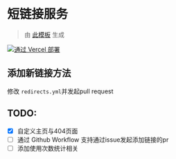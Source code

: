 # 短链接服务

> 由 [此模板](https://github.com/ThewApp/vercel-shorturl) 生成

[![通过 Vercel 部署](https://vercel.com/button)](https://vercel.com/new/git/external?repository-url=https%3A%2F%2Fgithub.com%2FThewApp%2Fvercel-shorturl-starter&demo-title=vercel-shorturl&demo-description=Create%20your%20own%20shorturl%20on%20Vercel&demo-url=https%3A%2F%2Fvercel-shorturl-starter.vercel.app%2F)

## 添加新链接方法

修改 `redirects.yml`并发起pull request

## TODO:
- [x] 自定义主页与404页面
- [ ] 通过 Github Workflow 支持通过issue发起添加链接的pr
- [ ] 添加使用次数统计相关
